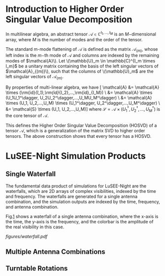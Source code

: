 # Introduction to Higher Order Singular Value Decomposition

In multilinear algebra, an abstract tensor
$\mathcal{A} \in \mathbb{C}^{I_1,...,I_M}$ is an $M-$dimensional
array, where $M$ is the number of modes and the order of the tensor.

The standard m-mode flattening of $\mathcal{A}$ is defined as the
matrix $\mathcal{A}_{(m)}$, whose left index is the $m-$th mode of
$\mathcal{A}$ and columns are indexed by the remaining modes of
$\mathcal{A}\). Let \(\mathbb{U}_m \in \mathbb{C}^{I_m \times I_m}$ be
a unitary matrix containing the basis of the left singular vectors of
$\mathcal{A}_{(m)}\), such that the columns of \(\mathbb{U}_m$ are the
left singular vectors of $\mathcal{A}_{(m)}$.

By properties of multi-linear algebra, we have \[
    \mathcal{A} &= \mathcal{A} \times (\rm{id}_{I_1},\rm{id}_{I_2},...,\rm{id}_{I_M}) \\
                &= \mathcal{A} \times (U_1U_1^\dagger, U_2U_2^\dagger,...,U_MU_M^\dagger) \\
                &= \mathcal{A} \times (U_1, U_2,...,U_M) \times (U_1^\dagger, U_2^\dagger,...,U_M^\dagger) \\
                &= \mathcal{S} \times (U_1, U_2,...,U_M)\] where
$\mathcal{S} = \mathcal{A} \times (U_1^\dagger, U_2^\dagger,...,U_M^\dagger)$
is the core tensor of $\mathcal{A}$.

This defines the Higher Order Singular Value Decomposition (HOSVD) of a
tensor $\mathcal{A}$, which is a generalization of the matrix SVD to
higher order tensors. The above construction shows that every tensor has
a HOSVD.

# LuSEE-Night Simulation Products

## Single Waterfall

The fundamental data product of simulations for LuSEE-Night are the
waterfalls, which are 2D arrays of complex visibilities, indexed by the
time and frequency. The waterfalls are generated for a single antenna
combination, and the simulation outputs are indexed by the time,
frequency, and antenna combination.

Fig.[1](#fig:waterfall) shows a waterfall of a single antenna
combination, where the x-axis is the time, the y-axis is the frequency,
and the colorbar is the amplitude of the real visibility in this case.

*figures/waterfall.pdf*

## Multiple Antenna Combinations

## Turntable Rotations
